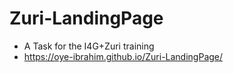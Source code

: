 # Zuri-LandingPage
- A Task for the I4G+Zuri training
- https://oye-ibrahim.github.io/Zuri-LandingPage/
